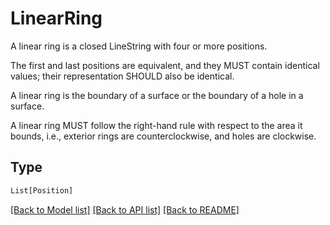 # LinearRing

A linear ring is a closed LineString with four or more positions.

The first and last positions are equivalent, and they MUST contain
identical values; their representation SHOULD also be identical.

A linear ring is the boundary of a surface or the boundary of a hole in
a surface.

A linear ring MUST follow the right-hand rule with respect to the area
it bounds, i.e., exterior rings are counterclockwise, and holes are
clockwise.


## Type
```python
List[Position]
```


[[Back to Model list]](../../../README.md#models-v1-link) [[Back to API list]](../../../README.md#apis-v1-link) [[Back to README]](../../../README.md)
